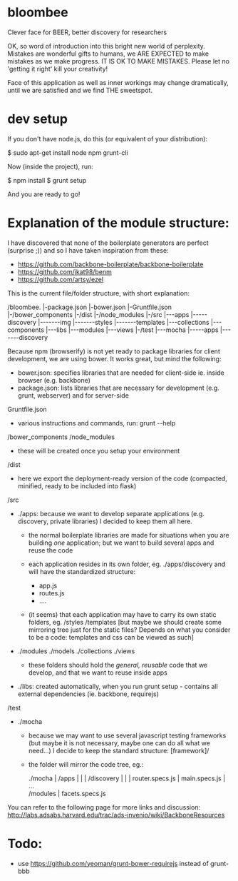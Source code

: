 bloombee
=========

Clever face for BEER, better discovery for researchers

OK, so word of introduction into this bright new world of perplexity. Mistakes 
are wonderful gifts to humans, we ARE EXPECTED to make mistakes as we make 
progress. IT IS OK TO MAKE MISTAKES. Please let no 'getting it right' kill 
your creativity!


Face of this application as well as inner workings may change dramatically, 
until we are satisfied and we find THE sweetspot.



dev setup
=========

If you don't have node.js, do this (or equivalent of your distribution):

  $ sudo apt-get install node npm grunt-cli


Now (inside the project), run:
  
  $ npm install
  $ grunt setup 


And you are ready to go!


Explanation of the module structure:
====================================

I have discovered that none of the boilerplate generators are perfect (surprise ;)) and so I have taken inspiration from these:

  - https://github.com/backbone-boilerplate/backbone-boilerplate
  - https://github.com/jkat98/benm
  - https://github.com/artsy/ezel


This is the current file/folder structure, with short explanation:  
  
/bloombee.
   |-package.json
   |-bower.json
   |-Gruntfile.json   
   |-/bower_components
   |-/dist
   |-/node_modules
   |-/src
   |---apps
   |-----discovery
   |-------img
   |-------styles
   |-------templates
   |---collections
   |---components
   |---libs
   |---modules
   |---views
   |-/test
   |---mocha
   |-----apps
   |-------discovery
  

Because npm (browserify) is not yet ready to package libraries for client development, we are using bower. It works great, but mind the following:

  - bower.json: specifies libraries that are needed for client-side ie. 
         inside browser (e.g. backbone)
  - package.json: lists libraries that are necessary for development
         (e.g. grunt, webserver) and for server-side
         
         
Gruntfile.json
  - various instructions and commands, run: grunt --help
  
  
/bower_components
/node_modules

  - these will be created once you setup your environment
  
/dist

  - here we export the deployment-ready version of the code (compacted,
    minified, ready to be included into flask)
    
/src

  - ./apps: because we want to develop separate applications (e.g. discovery,
    private libraries) I decided to keep them all here.
    
    - the normal boilerplate libraries are made for situations when you are 
      building *one* application; but we want to build several apps and 
      reuse the code
      
    - each application resides in its own folder, eg. ./apps/discovery and
      will have the standardized structure:
        - app.js
        - routes.js
        - ....
        
    - (it seems) that each application may have to carry its own static
      folders, eg. /styles /templates [but maybe we should create
      some mirroring tree just for the static files? Depends on what you
      consider to be a code: templates and css can be viewed as such]
     
  - ./modules
    ./models
    ./collections
    ./views
    
    - these folders should hold the *general, reusable* code that we develop,
      and that we want to reuse inside apps
    
  - ./libs: created automatically, when you run grunt setup - contains
    all external dependencies (ie. backbone, requirejs)
    
/test
 
  - ./mocha
  
    - because we may want to use several javascript testing frameworks (but maybe
      it is not necessary, maybe one can do all what we need...) I decide to keep
      the standard structure: [framework]/<tree>
      
    - the folder will mirror the code tree, eg.:
    
      ./mocha
         |
         /apps
         |  |
         |  /discovery
         |     |
         |     router.specs.js
         |     main.specs.js
         |  ...   
         /modules
             |
             facets.specs.js
         
    

             
You can refer to the following page for more links and discussion: 
http://labs.adsabs.harvard.edu/trac/ads-invenio/wiki/BackboneResources



Todo:
=====

- use https://github.com/yeoman/grunt-bower-requirejs instead of grunt-bbb
